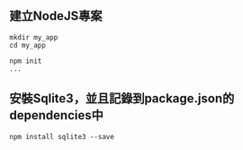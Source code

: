 ## 建立NodeJS專案

```
mkdir my_app
cd my_app

npm init
...
```

## 安裝Sqlite3，並且記錄到package.json的dependencies中

```
npm install sqlite3 --save
```

